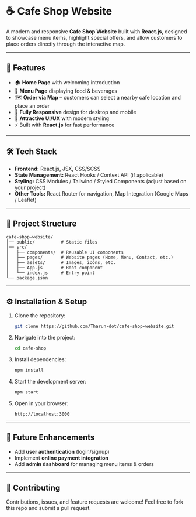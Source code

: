 # ☕ Cafe Shop Website

A modern and responsive **Cafe Shop Website** built with **React.js**, designed to showcase menu items, highlight special offers, and allow customers to place orders directly through the interactive map.

---

## 🚀 Features

* 🏠 **Home Page** with welcoming introduction
* 📖 **Menu Page** displaying food & beverages
* 🗺️ **Order via Map** – customers can select a nearby cafe location and place an order
* 📱 **Fully Responsive** design for desktop and mobile
* 🎨 **Attractive UI/UX** with modern styling
* ⚡ Built with **React.js** for fast performance

---

## 🛠️ Tech Stack

* **Frontend:** React.js, JSX, CSS/SCSS
* **State Management:** React Hooks / Context API (if applicable)
* **Styling:** CSS Modules / Tailwind / Styled Components (adjust based on your project)
* **Other Tools:** React Router for navigation, Map Integration (Google Maps / Leaflet)

---

## 📂 Project Structure

```
cafe-shop-website/
│── public/          # Static files  
│── src/  
│   ├── components/  # Reusable UI components  
│   ├── pages/       # Website pages (Home, Menu, Contact, etc.)  
│   ├── assets/      # Images, icons, etc.  
│   ├── App.js       # Root component  
│   └── index.js     # Entry point  
└── package.json
```

---

## ⚙️ Installation & Setup

1. Clone the repository:

   ```bash
   git clone https://github.com/Tharun-dot/cafe-shop-website.git
   ```
2. Navigate into the project:

   ```bash
   cd cafe-shop
   ```
3. Install dependencies:

   ```bash
   npm install
   ```
4. Start the development server:

   ```bash
   npm start
   ```
5. Open in your browser:

   ```
   http://localhost:3000
   ```

---

## 🎯 Future Enhancements

* Add **user authentication** (login/signup)
* Implement **online payment integration**
* Add **admin dashboard** for managing menu items & orders

---

## 🤝 Contributing

Contributions, issues, and feature requests are welcome!
Feel free to fork this repo and submit a pull request.


